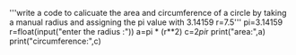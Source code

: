 '''write a code to calicuate the area and circumference of a circle by taking a manual radius 
and assigning the pi value with 3.14159 r=7.5'''
pi=3.14159
r=float(input("enter the radius :"))
a=pi * (r**2)
c=2*pi*r
print("area:",a)
print("circumference:",c)
